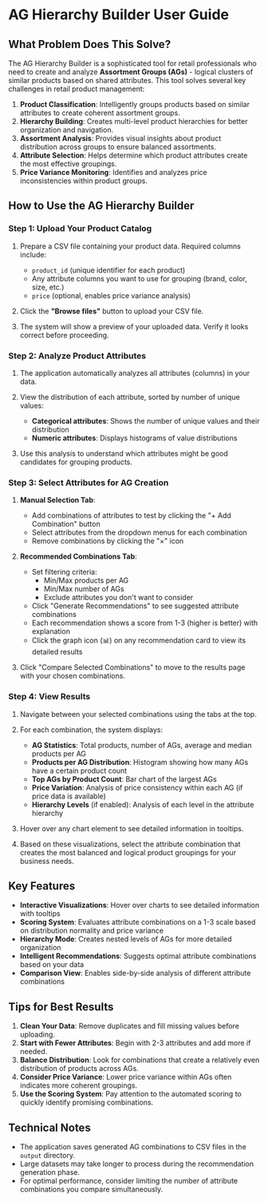 # AG Hierarchy Builder User Guide

## What Problem Does This Solve?

The AG Hierarchy Builder is a sophisticated tool for retail professionals who need to create and analyze **Assortment Groups (AGs)** - logical clusters of similar products based on shared attributes. This tool solves several key challenges in retail product management:

1. **Product Classification**: Intelligently groups products based on similar attributes to create coherent assortment groups.
2. **Hierarchy Building**: Creates multi-level product hierarchies for better organization and navigation.
3. **Assortment Analysis**: Provides visual insights about product distribution across groups to ensure balanced assortments.
4. **Attribute Selection**: Helps determine which product attributes create the most effective groupings.
5. **Price Variance Monitoring**: Identifies and analyzes price inconsistencies within product groups.

## How to Use the AG Hierarchy Builder

### Step 1: Upload Your Product Catalog

1. Prepare a CSV file containing your product data. Required columns include:
   - `product_id` (unique identifier for each product)
   - Any attribute columns you want to use for grouping (brand, color, size, etc.)
   - `price` (optional, enables price variance analysis)

2. Click the **"Browse files"** button to upload your CSV file.

3. The system will show a preview of your uploaded data. Verify it looks correct before proceeding.

### Step 2: Analyze Product Attributes

1. The application automatically analyzes all attributes (columns) in your data.

2. View the distribution of each attribute, sorted by number of unique values:
   - **Categorical attributes**: Shows the number of unique values and their distribution
   - **Numeric attributes**: Displays histograms of value distributions

3. Use this analysis to understand which attributes might be good candidates for grouping products.

### Step 3: Select Attributes for AG Creation

1. **Manual Selection Tab**:
   - Add combinations of attributes to test by clicking the "+ Add Combination" button
   - Select attributes from the dropdown menus for each combination
   - Remove combinations by clicking the "×" icon

2. **Recommended Combinations Tab**:
   - Set filtering criteria:
     - Min/Max products per AG
     - Min/Max number of AGs
     - Exclude attributes you don't want to consider
   - Click "Generate Recommendations" to see suggested attribute combinations
   - Each recommendation shows a score from 1-3 (higher is better) with explanation
   - Click the graph icon (📊) on any recommendation card to view its detailed results

3. Click "Compare Selected Combinations" to move to the results page with your chosen combinations.

### Step 4: View Results

1. Navigate between your selected combinations using the tabs at the top.

2. For each combination, the system displays:
   - **AG Statistics**: Total products, number of AGs, average and median products per AG
   - **Products per AG Distribution**: Histogram showing how many AGs have a certain product count
   - **Top AGs by Product Count**: Bar chart of the largest AGs
   - **Price Variation**: Analysis of price consistency within each AG (if price data is available)
   - **Hierarchy Levels** (if enabled): Analysis of each level in the attribute hierarchy

3. Hover over any chart element to see detailed information in tooltips.

4. Based on these visualizations, select the attribute combination that creates the most balanced and logical product groupings for your business needs.

## Key Features

- **Interactive Visualizations**: Hover over charts to see detailed information with tooltips
- **Scoring System**: Evaluates attribute combinations on a 1-3 scale based on distribution normality and price variance
- **Hierarchy Mode**: Creates nested levels of AGs for more detailed organization
- **Intelligent Recommendations**: Suggests optimal attribute combinations based on your data
- **Comparison View**: Enables side-by-side analysis of different attribute combinations

## Tips for Best Results

1. **Clean Your Data**: Remove duplicates and fill missing values before uploading.
2. **Start with Fewer Attributes**: Begin with 2-3 attributes and add more if needed.
3. **Balance Distribution**: Look for combinations that create a relatively even distribution of products across AGs.
4. **Consider Price Variance**: Lower price variance within AGs often indicates more coherent groupings.
5. **Use the Scoring System**: Pay attention to the automated scoring to quickly identify promising combinations.

## Technical Notes

- The application saves generated AG combinations to CSV files in the `output` directory.
- Large datasets may take longer to process during the recommendation generation phase.
- For optimal performance, consider limiting the number of attribute combinations you compare simultaneously.